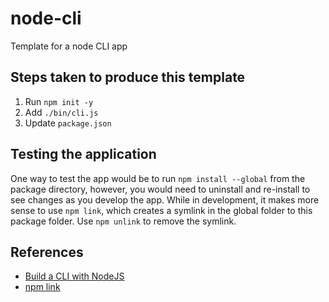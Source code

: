 # node-cli
Template for a node CLI app

## Steps taken to produce this template

1. Run `npm init -y`
2. Add `./bin/cli.js`
3. Update `package.json`

## Testing the application

One way to test the app would be to run `npm install --global` from the package directory, however, you would need to uninstall and re-install to see changes as you develop the app.  While in development, it makes more sense to use `npm link`, which creates a symlink in the global folder to this package folder. Use `npm unlink` to remove the symlink.


## References

- [Build a CLI with NodeJS](https://dev.to/rushankhan1/build-a-cli-with-node-js-4jbi)
- [npm link](https://docs.npmjs.com/cli/v7/commands/npm-link)
